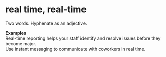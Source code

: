 # real time, real-time

Two words. Hyphenate as an adjective.

**Examples**  
Real-time reporting helps your staff identify and resolve issues before they become major.  
Use instant messaging to communicate with coworkers in real time.
